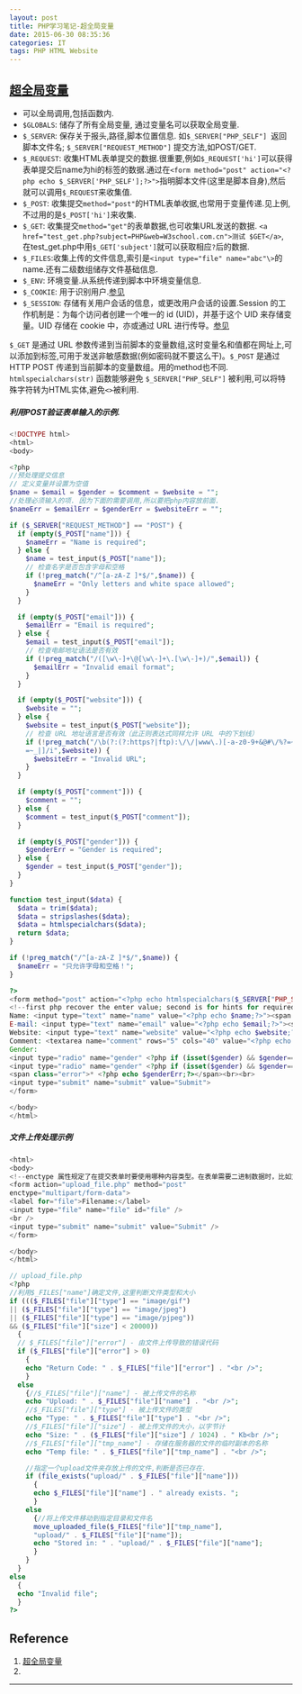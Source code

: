 ```yaml
---
layout: post
title: PHP学习笔记-超全局变量
date: 2015-06-30 08:35:36
categories: IT
tags: PHP HTML Website
---
```


## [超全局变量](http://www.w3school.com.cn/php/php_superglobals.asp)

- 可以全局调用,包括函数内.
- `$GLOBALS`: 储存了所有全局变量, 通过变量名可以获取全局变量.
- `$_SERVER`: 保存关于报头,路径,脚本位置信息. 如`$_SERVER["PHP_SELF"] `返回脚本文件名;  `$_SERVER["REQUEST_METHOD"]` 提交方法,如POST/GET.
- `$_REQUEST`: 收集HTML表单提交的数据.很重要,例如`$_REQUEST['hi']`可以获得表单提交后name为hi的标签的数据.通过在`<form method="post" action="<?php echo $_SERVER['PHP_SELF'];?>">`指明脚本文件(这里是脚本自身),然后就可以调用`$_REQUEST`来收集值.
- `$_POST`: 收集提交`method="post"`的HTML表单收据,也常用于变量传递.见上例,不过用的是`$_POST['hi']`来收集.
- `$_GET`: 收集提交`method="get"`的表单数据,也可收集URL发送的数据. `<a href="test_get.php?subject=PHP&web=W3school.com.cn">测试 $GET</a>`, 在test_get.php中用`$_GET['subject']`就可以获取相应`?`后的数据.
- `$_FILES`:收集上传的文件信息,索引是`<input type="file" name="abc"\>`的name.还有二级数组储存文件基础信息.
- `$_ENV`: 环境变量.从系统传递到脚本中环境变量信息.
- `$_COOKIE`: 用于识别用户.[参见](http://www.w3school.com.cn/php/php_cookies.asp)
- `$_SESSION`: 存储有关用户会话的信息，或更改用户会话的设置.Session 的工作机制是：为每个访问者创建一个唯一的 id (UID)，并基于这个 UID 来存储变量。UID 存储在 cookie 中，亦或通过 URL 进行传导。[参见](http://www.w3school.com.cn/php/php_sessions.asp)

`$_GET` 是通过 URL 参数传递到当前脚本的变量数组,这时变量名和值都在网址上,可以添加到标签,可用于发送非敏感数据(例如密码就不要这么干)。`$_POST` 是通过 HTTP POST 传递到当前脚本的变量数组。用的method也不同.  
`htmlspecialchars(str)` 函数能够避免 `$_SERVER["PHP_SELF"]` 被利用,可以将特殊字符转为HTML实体,避免`<>`被利用.  

##### 利用POST验证表单输入的示例.
~~~ php
<!DOCTYPE html>
<html>
<body>

<?php
//预处理提交信息
// 定义变量并设置为空值
$name = $email = $gender = $comment = $website = "";
//处理必须输入的项. 因为下面的需要调用,所以要把php内容放前面.
$nameErr = $emailErr = $genderErr = $websiteErr = "";

if ($_SERVER["REQUEST_METHOD"] == "POST") {
  if (empty($_POST["name"])) {
    $nameErr = "Name is required";
  } else {
    $name = test_input($_POST["name"]);
    // 检查名字是否包含字母和空格
    if (!preg_match("/^[a-zA-Z ]*$/",$name)) {
      $nameErr = "Only letters and white space allowed"; 
    }
  }

  if (empty($_POST["email"])) {
    $emailErr = "Email is required";
  } else {
    $email = test_input($_POST["email"]);
    // 检查电邮地址语法是否有效
    if (!preg_match("/([\w\-]+\@[\w\-]+\.[\w\-]+)/",$email)) {
      $emailErr = "Invalid email format"; 
    }
  }

  if (empty($_POST["website"])) {
    $website = "";
  } else {
    $website = test_input($_POST["website"]);
    // 检查 URL 地址语言是否有效（此正则表达式同样允许 URL 中的下划线）
    if (!preg_match("/\b(?:(?:https?|ftp):\/\/|www\.)[-a-z0-9+&@#\/%?=~_|!:,.;]*[-a-z0-9+&@#\/%
    =~_|]/i",$website)) {
      $websiteErr = "Invalid URL"; 
    }
  }

  if (empty($_POST["comment"])) {
    $comment = "";
  } else {
    $comment = test_input($_POST["comment"]);
  }

  if (empty($_POST["gender"])) {
    $genderErr = "Gender is required";
  } else {
    $gender = test_input($_POST["gender"]);
  }
}

function test_input($data) {
  $data = trim($data);
  $data = stripslashes($data);
  $data = htmlspecialchars($data);
  return $data;
}

if (!preg_match("/^[a-zA-Z ]*$/",$name)) {
  $nameErr = "只允许字母和空格！"; 
}

?>
<form method="post" action="<?php echo htmlspecialchars($_SERVER["PHP_SELF"]);?>">
<!--first php recover the enter value; second is for hints for required item-->
Name: <input type="text" name="name" value="<?php echo $name;?>"><span class="error">* <?php echo $nameErr;?></span><br><br>
E-mail: <input type="text" name="email" value="<?php echo $email;?>"><span class="error">* <?php echo $emailErr;?></span><br><br>
Website: <input type="text" name="website" value="<?php echo $website;?>"><span class="error"><?php echo $websiteErr;?></span><br><br>
Comment: <textarea name="comment" rows="5" cols="40" value="<?php echo $comment;?>"></textarea><br><br>
Gender:
<input type="radio" name="gender" <?php if (isset($gender) && $gender=="female") echo "checked";?> value="female">Female
<input type="radio" name="gender" <?php if (isset($gender) && $gender=="male") echo "checked";?> value="male">Male
<span class="error">* <?php echo $genderErr;?></span><br><br>
<input type="submit" name="submit" value="Submit"> 
</form>

</body>
</html>
~~~

##### 文件上传处理示例

~~~ php
<html>
<body>
<!--enctype 属性规定了在提交表单时要使用哪种内容类型。在表单需要二进制数据时，比如文件内容，请使用 "multipart/form-data"-->
<form action="upload_file.php" method="post"
enctype="multipart/form-data">
<label for="file">Filename:</label>
<input type="file" name="file" id="file" /> 
<br />
<input type="submit" name="submit" value="Submit" />
</form>

</body>
</html>

// upload_file.php
<?php
//利用$_FILES["name"]确定文件,这里判断文件类型和大小
if ((($_FILES["file"]["type"] == "image/gif")
|| ($_FILES["file"]["type"] == "image/jpeg")
|| ($_FILES["file"]["type"] == "image/pjpeg"))
&& ($_FILES["file"]["size"] < 20000))
  {
  // $_FILES["file"]["error"] - 由文件上传导致的错误代码
  if ($_FILES["file"]["error"] > 0)
    {
    echo "Return Code: " . $_FILES["file"]["error"] . "<br />";
    }
  else
    {//$_FILES["file"]["name"] - 被上传文件的名称
    echo "Upload: " . $_FILES["file"]["name"] . "<br />";
    //$_FILES["file"]["type"] - 被上传文件的类型
    echo "Type: " . $_FILES["file"]["type"] . "<br />";
    //$_FILES["file"]["size"] - 被上传文件的大小，以字节计
    echo "Size: " . ($_FILES["file"]["size"] / 1024) . " Kb<br />";
    //$_FILES["file"]["tmp_name"] - 存储在服务器的文件的临时副本的名称
    echo "Temp file: " . $_FILES["file"]["tmp_name"] . "<br />";

    //指定一个upload文件夹存放上传的文件,判断是否已存在.
    if (file_exists("upload/" . $_FILES["file"]["name"]))
      {
      echo $_FILES["file"]["name"] . " already exists. ";
      }
    else
      {//将上传文件移动到指定目录和文件名
      move_uploaded_file($_FILES["file"]["tmp_name"],
      "upload/" . $_FILES["file"]["name"]);
      echo "Stored in: " . "upload/" . $_FILES["file"]["name"];
      }
    }
  }
else
  {
  echo "Invalid file";
  }
?>
~~~

## Reference
1. [超全局变量](http://www.w3school.com.cn/php/php_superglobals.asp)
2. 

---

